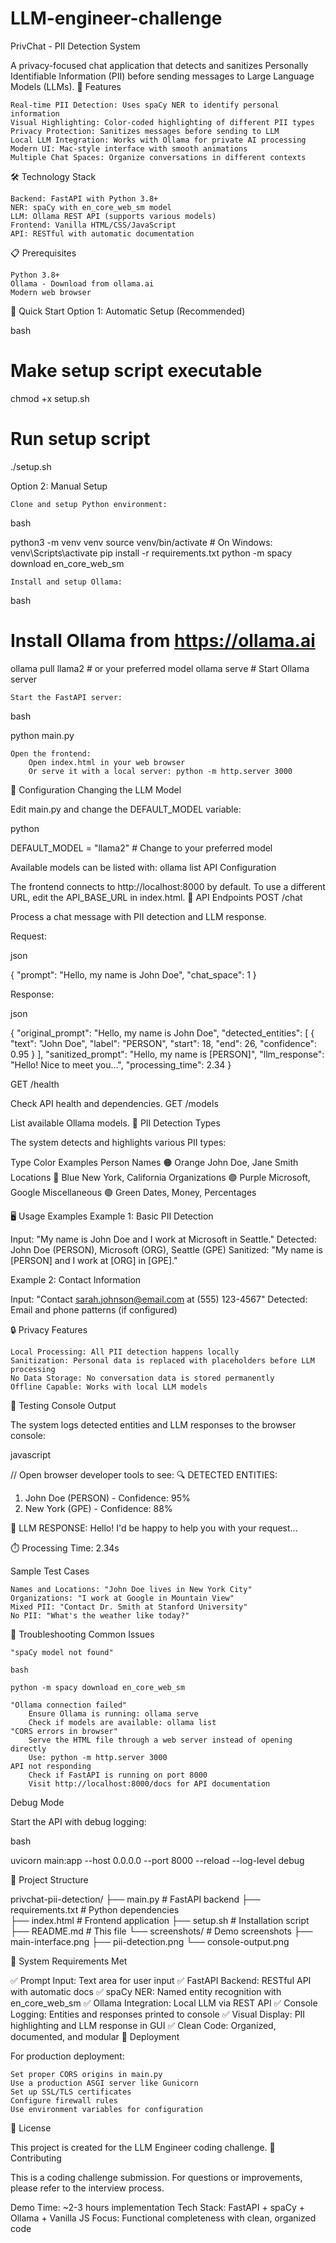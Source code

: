 # LLM-engineer-challenge

PrivChat - PII Detection System

A privacy-focused chat application that detects and sanitizes Personally Identifiable Information (PII) before sending messages to Large Language Models (LLMs).
🎯 Features

    Real-time PII Detection: Uses spaCy NER to identify personal information
    Visual Highlighting: Color-coded highlighting of different PII types
    Privacy Protection: Sanitizes messages before sending to LLM
    Local LLM Integration: Works with Ollama for private AI processing
    Modern UI: Mac-style interface with smooth animations
    Multiple Chat Spaces: Organize conversations in different contexts

🛠 Technology Stack

    Backend: FastAPI with Python 3.8+
    NER: spaCy with en_core_web_sm model
    LLM: Ollama REST API (supports various models)
    Frontend: Vanilla HTML/CSS/JavaScript
    API: RESTful with automatic documentation

📋 Prerequisites

    Python 3.8+
    Ollama - Download from ollama.ai
    Modern web browser

🚀 Quick Start
Option 1: Automatic Setup (Recommended)

bash

# Make setup script executable
chmod +x setup.sh

# Run setup script
./setup.sh

Option 2: Manual Setup

    Clone and setup Python environment:

bash

python3 -m venv venv
source venv/bin/activate  # On Windows: venv\Scripts\activate
pip install -r requirements.txt
python -m spacy download en_core_web_sm

    Install and setup Ollama:

bash

# Install Ollama from https://ollama.ai
ollama pull llama2  # or your preferred model
ollama serve        # Start Ollama server

    Start the FastAPI server:

bash

python main.py

    Open the frontend:
        Open index.html in your web browser
        Or serve it with a local server: python -m http.server 3000

🔧 Configuration
Changing the LLM Model

Edit main.py and change the DEFAULT_MODEL variable:

python

DEFAULT_MODEL = "llama2"  # Change to your preferred model

Available models can be listed with: ollama list
API Configuration

The frontend connects to http://localhost:8000 by default. To use a different URL, edit the API_BASE_URL in index.html.
📡 API Endpoints
POST /chat

Process a chat message with PII detection and LLM response.

Request:

json

{
    "prompt": "Hello, my name is John Doe",
    "chat_space": 1
}

Response:

json

{
    "original_prompt": "Hello, my name is John Doe",
    "detected_entities": [
        {
            "text": "John Doe",
            "label": "PERSON",
            "start": 18,
            "end": 26,
            "confidence": 0.95
        }
    ],
    "sanitized_prompt": "Hello, my name is [PERSON]",
    "llm_response": "Hello! Nice to meet you...",
    "processing_time": 2.34
}

GET /health

Check API health and dependencies.
GET /models

List available Ollama models.
🎨 PII Detection Types

The system detects and highlights various PII types:

Type	Color	Examples
Person Names	🟠 Orange	John Doe, Jane Smith
Locations	🔵 Blue	New York, California
Organizations	🟣 Purple	Microsoft, Google
Miscellaneous	🟢 Green	Dates, Money, Percentages

🖥 Usage Examples
Example 1: Basic PII Detection

Input: "My name is John Doe and I work at Microsoft in Seattle."
Detected: John Doe (PERSON), Microsoft (ORG), Seattle (GPE)
Sanitized: "My name is [PERSON] and I work at [ORG] in [GPE]."

Example 2: Contact Information

Input: "Contact sarah.johnson@email.com at (555) 123-4567"
Detected: Email and phone patterns (if configured)

🔒 Privacy Features

    Local Processing: All PII detection happens locally
    Sanitization: Personal data is replaced with placeholders before LLM processing
    No Data Storage: No conversation data is stored permanently
    Offline Capable: Works with local LLM models

🧪 Testing
Console Output

The system logs detected entities and LLM responses to the browser console:

javascript

// Open browser developer tools to see:
🔍 DETECTED ENTITIES:
1. John Doe (PERSON) - Confidence: 95%
2. New York (GPE) - Confidence: 88%

🤖 LLM RESPONSE:
Hello! I'd be happy to help you with your request...

⏱️ Processing Time: 2.34s

Sample Test Cases

    Names and Locations: "John Doe lives in New York City"
    Organizations: "I work at Google in Mountain View"
    Mixed PII: "Contact Dr. Smith at Stanford University"
    No PII: "What's the weather like today?"

🚨 Troubleshooting
Common Issues

    "spaCy model not found"

    bash

    python -m spacy download en_core_web_sm

    "Ollama connection failed"
        Ensure Ollama is running: ollama serve
        Check if models are available: ollama list
    "CORS errors in browser"
        Serve the HTML file through a web server instead of opening directly
        Use: python -m http.server 3000
    API not responding
        Check if FastAPI is running on port 8000
        Visit http://localhost:8000/docs for API documentation

Debug Mode

Start the API with debug logging:

bash

uvicorn main:app --host 0.0.0.0 --port 8000 --reload --log-level debug

📁 Project Structure

privchat-pii-detection/
├── main.py                 # FastAPI backend
├── requirements.txt        # Python dependencies  
├── index.html             # Frontend application
├── setup.sh               # Installation script
├── README.md              # This file
└── screenshots/           # Demo screenshots
    ├── main-interface.png
    ├── pii-detection.png
    └── console-output.png

🎯 System Requirements Met

✅ Prompt Input: Text area for user input
✅ FastAPI Backend: RESTful API with automatic docs
✅ spaCy NER: Named entity recognition with en_core_web_sm
✅ Ollama Integration: Local LLM via REST API
✅ Console Logging: Entities and responses printed to console
✅ Visual Display: PII highlighting and LLM response in GUI
✅ Clean Code: Organized, documented, and modular
🚀 Deployment

For production deployment:

    Set proper CORS origins in main.py
    Use a production ASGI server like Gunicorn
    Set up SSL/TLS certificates
    Configure firewall rules
    Use environment variables for configuration

📄 License

This project is created for the LLM Engineer coding challenge.
🤝 Contributing

This is a coding challenge submission. For questions or improvements, please refer to the interview process.

Demo Time: ~2-3 hours implementation
Tech Stack: FastAPI + spaCy + Ollama + Vanilla JS
Focus: Functional completeness with clean, organized code

